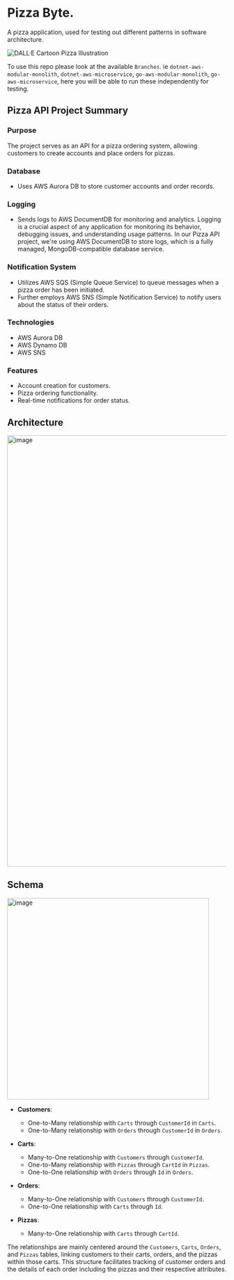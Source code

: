 #  Pizza Byte. 
A pizza application, used for testing out different patterns in software architecture.

![DALL·E Cartoon Pizza Illustration](https://github.com/JustJordanT/pizza-byte/assets/38886930/063817f6-6a0d-4a90-80ff-0cf759ff7bfb)

To use this repo please look at the available `Branches`. ie `dotnet-aws-modular-monolith`, `dotnet-aws-microservice`, `go-aws-modular-monolith`, `go-aws-microservice`, here you will be able to run these independently for testing.

## Pizza API Project Summary

### Purpose
The project serves as an API for a pizza ordering system, allowing customers to create accounts and place orders for pizzas.

### Database
- Uses AWS Aurora DB to store customer accounts and order records.

### Logging
- Sends logs to AWS DocumentDB for monitoring and analytics. Logging is a crucial aspect of any application for monitoring its behavior, debugging issues, and understanding usage patterns. In our Pizza API project, we're using AWS DocumentDB to store logs, which is a fully managed, MongoDB-compatible database service. 

### Notification System
- Utilizes AWS SQS (Simple Queue Service) to queue messages when a pizza order has been initiated.
- Further employs AWS SNS (Simple Notification Service) to notify users about the status of their orders.

### Technologies
- AWS Aurora DB
- AWS Dynamo DB
- AWS SNS

### Features
- Account creation for customers.
- Pizza ordering functionality.
- Real-time notifications for order status.


## Architecture 

<img width="991" alt="image" src="https://github.com/JustJordanT/pizza-byte/assets/38886930/d60226d1-9214-4007-8cbb-e5c823b97e9c">

## Schema

<img width="463" alt="image" src="https://github.com/JustJordanT/pizza-byte/assets/38886930/c4420c96-d57c-49f2-8380-b1f78e82c67e">

- **Customers**:
   - One-to-Many relationship with `Carts` through `CustomerId` in `Carts`.
   - One-to-Many relationship with `Orders` through `CustomerId` in `Orders`.

- **Carts**:
   - Many-to-One relationship with `Customers` through `CustomerId`.
   - One-to-Many relationship with `Pizzas` through `CartId` in `Pizzas`.
   - One-to-One relationship with `Orders` through `Id` in `Orders`.

- **Orders**:
   - Many-to-One relationship with `Customers` through `CustomerId`.
   - One-to-One relationship with `Carts` through `Id`.

- **Pizzas**:
   - Many-to-One relationship with `Carts` through `CartId`.

The relationships are mainly centered around the `Customers`, `Carts`, `Orders`, and `Pizzas` tables, linking customers to their carts, orders, and the pizzas within those carts. This structure facilitates tracking of customer orders and the details of each order including the pizzas and their respective attributes.
